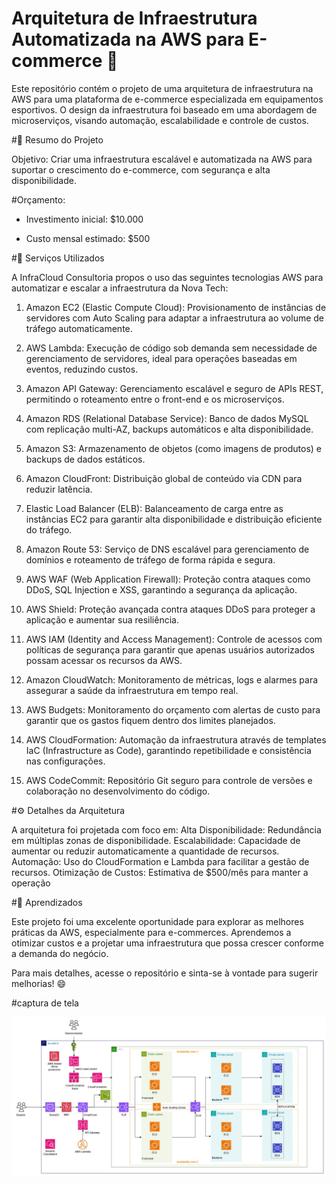 # Arquitetura de Infraestrutura Automatizada na AWS para E-commerce 🛒

Este repositório contém o projeto de uma arquitetura de infraestrutura na AWS para uma plataforma de e-commerce especializada em equipamentos esportivos. O design da infraestrutura foi baseado em uma abordagem de microserviços, visando automação, escalabilidade e controle de custos.

#📌 Resumo do Projeto

Objetivo: Criar uma infraestrutura escalável e automatizada na AWS para suportar o crescimento do e-commerce, com segurança e alta disponibilidade.

#Orçamento:

- Investimento inicial: $10.000

- Custo mensal estimado: $500

#🔧 Serviços Utilizados

A InfraCloud Consultoria propos o uso das seguintes tecnologias AWS para automatizar e escalar a infraestrutura da Nova Tech:

1. Amazon EC2 (Elastic Compute Cloud): Provisionamento de instâncias de servidores com Auto Scaling para adaptar a infraestrutura ao volume de tráfego automaticamente.

2. AWS Lambda: Execução de código sob demanda sem necessidade de gerenciamento de servidores, ideal para operações baseadas em eventos, reduzindo custos.

3. Amazon API Gateway: Gerenciamento escalável e seguro de APIs REST, permitindo o roteamento entre o front-end e os microserviços.

4. Amazon RDS (Relational Database Service): Banco de dados MySQL com replicação multi-AZ, backups automáticos e alta disponibilidade.

5. Amazon S3: Armazenamento de objetos (como imagens de produtos) e backups de dados estáticos.

6. Amazon CloudFront: Distribuição global de conteúdo via CDN para reduzir latência.

7. Elastic Load Balancer (ELB): Balanceamento de carga entre as instâncias EC2 para garantir alta disponibilidade e distribuição eficiente do tráfego.

8. Amazon Route 53: Serviço de DNS escalável para gerenciamento de domínios e roteamento de tráfego de forma rápida e segura.

9. AWS WAF (Web Application Firewall): Proteção contra ataques como DDoS, SQL Injection e XSS, garantindo a segurança da aplicação.

10. AWS Shield: Proteção avançada contra ataques DDoS para proteger a aplicação e aumentar sua resiliência.

11. AWS IAM (Identity and Access Management): Controle de acessos com políticas de segurança para garantir que apenas usuários autorizados possam acessar os recursos da AWS.

12. Amazon CloudWatch: Monitoramento de métricas, logs e alarmes para assegurar a saúde da infraestrutura em tempo real.

13. AWS Budgets: Monitoramento do orçamento com alertas de custo para garantir que os gastos fiquem dentro dos limites planejados.

14. AWS CloudFormation: Automação da infraestrutura através de templates IaC (Infrastructure as Code), garantindo repetibilidade e consistência nas configurações.

15. AWS CodeCommit: Repositório Git seguro para controle de versões e colaboração no desenvolvimento do código.

#⚙️ Detalhes da Arquitetura

A arquitetura foi projetada com foco em:
  Alta Disponibilidade: Redundância em múltiplas zonas de disponibilidade.
  Escalabilidade: Capacidade de aumentar ou reduzir automaticamente a quantidade de recursos.
  Automação: Uso do CloudFormation e Lambda para facilitar a gestão de recursos.
  Otimização de Custos: Estimativa de $500/mês para manter a operação

#📝 Aprendizados

Este projeto foi uma excelente oportunidade para explorar as melhores práticas da AWS, especialmente para e-commerces. Aprendemos a otimizar custos e a projetar uma infraestrutura que possa crescer conforme a demanda do negócio.

Para mais detalhes, acesse o repositório e sinta-se à vontade para sugerir melhorias! 😄

#captura de tela

![imagem Diagrama](Diagrama.jpeg)
